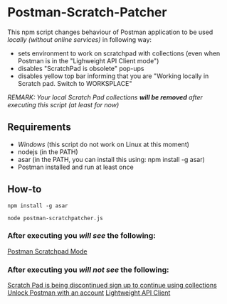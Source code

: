 # Postman-Scratch-Patcher

This npm script changes behaviour of Postman application to be used *locally (without online services)* in following way:
- sets environment to work on scratchpad with collections (even when Postman is in the "Lighweight API Client mode")
- disables "ScratchPad is obsolete" pop-ups
- disables yellow top bar informing that you are "Working locally in Scratch pad. Switch to WORKSPLACE"

*REMARK: Your local Scratch Pad collections **will be removed** after executing this script (at least for now)*

## Requirements
- *Windows* (this script do not work on Linux at this moment)
- nodejs (in the PATH)
- asar (in the PATH, you can install this using: npm install -g asar)
- Postman installed and run at least once

## How-to
`npm install -g asar`

`node postman-scratchpatcher.js`

### After executing you *will see* the following:
[Postman Scratchpad Mode](docs/postman-scratchpad-mode.png)

### After executing you *will not see* the following:
[Scratch Pad is being discontinued sign up to continue using collections](docs/Scratch-Pad-is-being-discontinued-sign-up-to-continue-using-collections.png)
[Unlock Postman with an account](docs/Unlock-Postman-with-an-account.png)
[Lightweight API Client](docs/Lightweight-API-Client.png)


